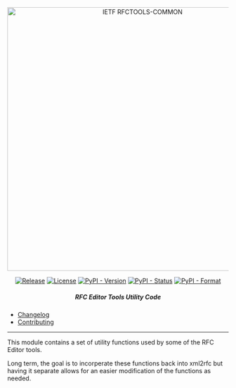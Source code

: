 <div align="center">
    
<img src="https://raw.githubusercontent.com/ietf-tools/common/main/assets/logos/ietf-rfctools-common-logo.svg" alt="IETF RFCTOOLS-COMMON" width="600" />
    
[![Release](https://img.shields.io/github/release/ietf-tools/rfctools-common.svg?style=flat&maxAge=360)](https://github.com/ietf-tools/rfctools-common/releases)
[![License](https://img.shields.io/github/license/ietf-tools/rfctools-common)](https://github.com/ietf-tools/rfctools-common/blob/main/LICENSE)
[![PyPI - Version](https://img.shields.io/pypi/v/rfctools-common)](https://pypi.org/project/rfctools-common/)
[![PyPI - Status](https://img.shields.io/pypi/status/rfctools-common)](https://pypi.org/project/rfctools-common/)
[![PyPI - Format](https://img.shields.io/pypi/format/rfctools-common)](https://pypi.org/project/rfctools-common/)
    
##### RFC Editor Tools Utility Code
    
</div>

- [Changelog](https://github.com/ietf-tools/rfctools-common/blob/main/CHANGELOG.md)
- [Contributing](https://github.com/ietf-tools/.github/blob/main/CONTRIBUTING.md)

---

This module contains a set of utility functions used by some of the RFC Editor tools.

Long term, the goal is to incorperate these functions back into xml2rfc but having it separate allows for an easier modification of the functions as needed.

